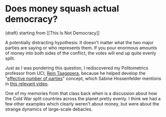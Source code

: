 # Does money squash actual democracy? 
(draft) starting from [[This Is Not Democracy]]

A potentially distracting hypothesis: It doesn't matter what the two major parties are saying or who represents them. If you pour enormous amounts of money into both sides of the conflict, the votes will end up quite evenly split. 

Just as I was pondering this question, I rediscovered my Politometrics professor from UCI, [Rein Taagepera](https://en.wikipedia.org/wiki/Rein_Taagepera), because he helped develop the "[effective number of parties](https://en.wikipedia.org/wiki/Effective_number_of_parties)" concept, which Sabine Hossenfelder mentions in [this relevant video](https://www.youtube.com/watch?v=PVqjH6MaqRY). 

One of my memories from that class back when is a discussion about how the Cold War split countries across the planet pretty evenly. I think we had a few other examples which clearly weren't about money, but were about the strange dynamics of large-scale debacles. 

